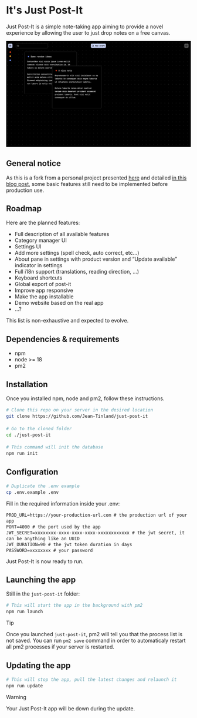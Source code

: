 # It's Just Post-It

Just Post-It is a simple note-taking app aiming to provide a novel experience by allowing the user to just drop notes on a free canvas.

<p align="center">
  <img src="./public/images/preview.jpg" width="600" />
</p>

## General notice

As this is a fork from a personal project presented [here](https://www.jeantinland.com/portfolio/draft-pad/) and detailed [in this blog post](https://www.jeantinland.com/blog/the-ultimate-note-app/), some basic features still need to be implemented before production use.

## Roadmap

Here are the planned features:

- Full description of all available features
- Category manager UI
- Settings UI
- Add more settings (spell check, auto correct, etc...)
- About pane in settings with product version and “Update available” indicator in settings
- Full i18n support (translations, reading direction, …)
- Keyboard shortcuts
- Global export of post-it
- Improve app responsive
- Make the app installable
- Demo website based on the real app
- …?

This list is non-exhaustive and expected to evolve.

## Dependencies & requirements

- npm
- node >= 18
- pm2

## Installation

Once you installed npm, node and pm2, follow these instructions.

```bash
# Clone this repo on your server in the desired location
git clone https://github.com/Jean-Tinland/just-post-it

# Go to the cloned folder
cd ./just-post-it

# This command will init the database
npm run init
```

## Configuration

```bash
# Duplicate the .env example
cp .env.example .env
```

Fill in the required information inside your .env:

```env
PROD_URL=https://your-production-url.com # the production url of your app
PORT=4000 # the port used by the app
JWT_SECRET=xxxxxxxx-xxxx-xxxx-xxxx-xxxxxxxxxxxx # the jwt secret, it can be anything like an UUID
JWT_DURATION=90 # the jwt token duration in days
PASSWORD=xxxxxxxx # your password
```

Just Post-It is now ready to run.

## Launching the app

Still in the `just-post-it` folder:

```bash
# This will start the app in the background with pm2
npm run launch
```

> [!TIP]
> Once you launched `just-post-it`, pm2 will tell you that the process list is not saved. You can run `pm2 save` command in order to automaticaly restart all pm2 processes if your server is restarted.

## Updating the app

```bash
# This will stop the app, pull the latest changes and relaunch it
npm run update
```

> [!WARNING]
> Your Just Post-It app will be down during the update.
